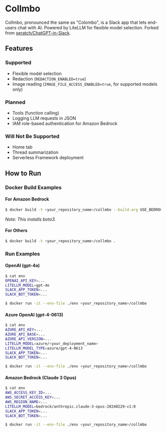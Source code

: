 # Collmbo

Collmbo, pronounced the same as "Colombo", is a Slack app that lets end-users chat with AI. Powered by LiteLLM for flexible model selection. Forked from [seratch/ChatGPT-in-Slack](https://github.com/seratch/ChatGPT-in-Slack).

## Features

### Supported

- Flexible model selection
- Redaction (`REDACTION_ENABLED=true`)
- Image reading (`IMAGE_FILE_ACCESS_ENABLED=true`, for supported models only)

### Planned

- Tools (function calling)
- Logging LLM requests in JSON
- IAM role-based authentication for Amazon Bedrock

### Will Not Be Supported

- Home tab
- Thread summarization
- Serverless Framework deployment

## How to Run

### Docker Build Examples

#### For Amazon Bedrock

```sh
$ docker build -t <your_repository_name>/collmbo --build-arg USE_BEDROCK=true .
```

*Note: This installs boto3.*

#### For Others

```sh
$ docker build -t <your_repository_name>/collmbo .
```

### Run Examples

#### OpenAI (gpt-4o)

```sh
$ cat env
OPENAI_API_KEY=...
LITELLM_MODEL=gpt-4o
SLACK_APP_TOKEN=...
SLACK_BOT_TOKEN=...

$ docker run -it --env-file ./env <your_repository_name>/collmbo
```

#### Azure OpenAI (gpt-4-0613)

```sh
$ cat env
AZURE_API_KEY=...
AZURE_API_BASE=...
AZURE_API_VERSION=...
LITELLM_MODEL=azure/<your_deployment_name>
LITELLM_MODEL_TYPE=azure/gpt-4-0613
SLACK_APP_TOKEN=...
SLACK_BOT_TOKEN=...

$ docker run -it --env-file ./env <your_repository_name>/collmbo
```

#### Amazon Bedrock (Claude 3 Opus)


```sh
$ cat env
AWS_ACCESS_KEY_ID=...
AWS_SECRET_ACCESS_KEY=...
AWS_REGION_NAME=...
LITELLM_MODEL=bedrock/anthropic.claude-3-opus-20240229-v1:0
SLACK_APP_TOKEN=...
SLACK_BOT_TOKEN=...

$ docker run -it --env-file ./env <your_repository_name>/collmbo
```
